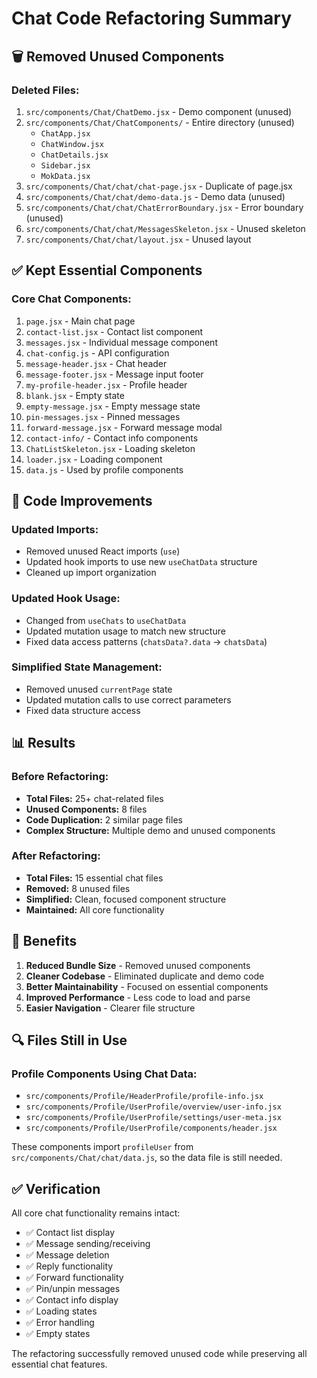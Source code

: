 # Chat Code Refactoring Summary

## 🗑️ Removed Unused Components

### **Deleted Files:**

1. `src/components/Chat/ChatDemo.jsx` - Demo component (unused)
2. `src/components/Chat/ChatComponents/` - Entire directory (unused)
   - `ChatApp.jsx`
   - `ChatWindow.jsx`
   - `ChatDetails.jsx`
   - `Sidebar.jsx`
   - `MokData.jsx`
3. `src/components/Chat/chat/chat-page.jsx` - Duplicate of page.jsx
4. `src/components/Chat/chat/demo-data.js` - Demo data (unused)
5. `src/components/Chat/chat/ChatErrorBoundary.jsx` - Error boundary (unused)
6. `src/components/Chat/chat/MessagesSkeleton.jsx` - Unused skeleton
7. `src/components/Chat/chat/layout.jsx` - Unused layout

## ✅ Kept Essential Components

### **Core Chat Components:**

1. `page.jsx` - Main chat page
2. `contact-list.jsx` - Contact list component
3. `messages.jsx` - Individual message component
4. `chat-config.js` - API configuration
5. `message-header.jsx` - Chat header
6. `message-footer.jsx` - Message input footer
7. `my-profile-header.jsx` - Profile header
8. `blank.jsx` - Empty state
9. `empty-message.jsx` - Empty message state
10. `pin-messages.jsx` - Pinned messages
11. `forward-message.jsx` - Forward message modal
12. `contact-info/` - Contact info components
13. `ChatListSkeleton.jsx` - Loading skeleton
14. `loader.jsx` - Loading component
15. `data.js` - Used by profile components

## 🔧 Code Improvements

### **Updated Imports:**

- Removed unused React imports (`use`)
- Updated hook imports to use new `useChatData` structure
- Cleaned up import organization

### **Updated Hook Usage:**

- Changed from `useChats` to `useChatData`
- Updated mutation usage to match new structure
- Fixed data access patterns (`chatsData?.data` → `chatsData`)

### **Simplified State Management:**

- Removed unused `currentPage` state
- Updated mutation calls to use correct parameters
- Fixed data structure access

## 📊 Results

### **Before Refactoring:**

- **Total Files:** 25+ chat-related files
- **Unused Components:** 8 files
- **Code Duplication:** 2 similar page files
- **Complex Structure:** Multiple demo and unused components

### **After Refactoring:**

- **Total Files:** 15 essential chat files
- **Removed:** 8 unused files
- **Simplified:** Clean, focused component structure
- **Maintained:** All core functionality

## 🎯 Benefits

1. **Reduced Bundle Size** - Removed unused components
2. **Cleaner Codebase** - Eliminated duplicate and demo code
3. **Better Maintainability** - Focused on essential components
4. **Improved Performance** - Less code to load and parse
5. **Easier Navigation** - Clearer file structure

## 🔍 Files Still in Use

### **Profile Components Using Chat Data:**

- `src/components/Profile/HeaderProfile/profile-info.jsx`
- `src/components/Profile/UserProfile/overview/user-info.jsx`
- `src/components/Profile/UserProfile/settings/user-meta.jsx`
- `src/components/Profile/UserProfile/components/header.jsx`

These components import `profileUser` from `src/components/Chat/chat/data.js`, so the data file is still needed.

## ✅ Verification

All core chat functionality remains intact:

- ✅ Contact list display
- ✅ Message sending/receiving
- ✅ Message deletion
- ✅ Reply functionality
- ✅ Forward functionality
- ✅ Pin/unpin messages
- ✅ Contact info display
- ✅ Loading states
- ✅ Error handling
- ✅ Empty states

The refactoring successfully removed unused code while preserving all essential chat features.
